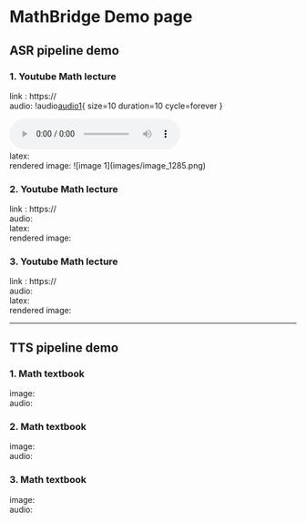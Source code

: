 # MathBridge Demo page

## ASR pipeline demo

### 1. Youtube Math lecture
link : https:// <br/>
audio:
!audio[audio1](audios/audio_output_0.wav){ size=10 duration=10 cycle=forever }

<audio controls>
  <source src="audios/audio_output_0.wav" type="audio/mpeg">
  Your browser does not support the audio element.
</audio>


<br/>
latex:<br/>
rendered image:
![image 1](images/image_1285.png)

### 2. Youtube Math lecture
link : https://<br/>
audio:<br/>
latex:<br/>
rendered image:

### 3. Youtube Math lecture
link : https://<br/>
audio:<br/>
latex:<br/>
rendered image:
* * *
## TTS pipeline demo

### 1. Math textbook
image:<br/>
audio:<br/>

### 2. Math textbook
image:<br/>
audio:<br/>

### 3. Math textbook
image:<br/>
audio:<br/>
